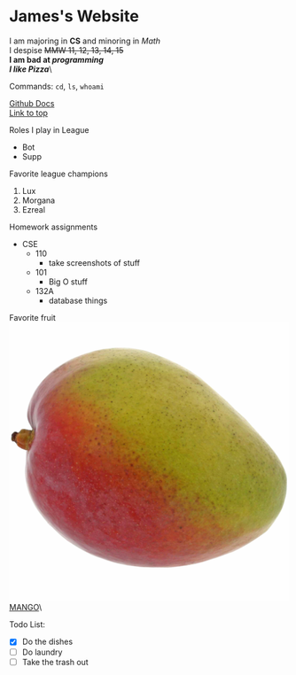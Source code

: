 # James's Website

I am majoring in **CS** and minoring in *Math*\
I despise ~~MMW 11, 12, 13, 14, 15~~\
**I am bad at _programming_**\
***I like Pizza***\

>

Commands: `cd`, `ls`, `whoami`

[Github Docs](https://docs.github.com/en/free-pro-team@latest/github/writing-on-github/basic-writing-and-formatting-syntax)\
[Link to top](#jamess-website)


Roles I play in League
- Bot
- Supp

Favorite league champions
1. Lux
2. Morgana
3. Ezreal

Homework assignments
- CSE
  - 110
    - take screenshots of stuff
  - 101
    - Big O stuff
  - 132A
    - database things

Favorite fruit
![Image](mango.jpg)
[MANGO](mango.jpg)\

Todo List:
- [x] Do the dishes
- [ ] Do laundry
- [ ] Take the trash out

